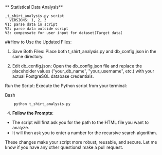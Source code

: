 ** Statistical Data Analysis**

    _t_shirt_analysis.py script 
    __VERSIONS: 1, 2, 3
    V1: parse data in script
    V2: parse data outside script
    V3: compensate for user input for dataset(Target data)

##How to Use the Updated Files:
1.  Save Both Files: Place both t_shirt_analysis.py and db_config.json in the same directory.

2.  Edit db_config.json: Open the db_config.json file and replace the placeholder values ("your_db_name", "your_username", etc.) with your actual PostgreSQL database credentials.

Run the Script: Execute the Python script from your terminal:

Bash
```
    python t_shirt_analysis.py
```
4.  **Follow the Prompts:**
* The script will first ask you for the path to the HTML file you want to analyze.
* It will then ask you to enter a number for the recursive search algorithm.

These changes make your script more robust, reusable, and secure. Let me know if you have any other questions! make a pull request.
